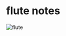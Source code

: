 # flute notes
![flute](https://encrypted-tbn0.gstatic.com/images?q=tbn:ANd9GcRTmrmXlVKuEf5wabreAU-ryWe3KUg3DxuXrRThZ4gxaSjFlHiC-30BjBU&s=10)
